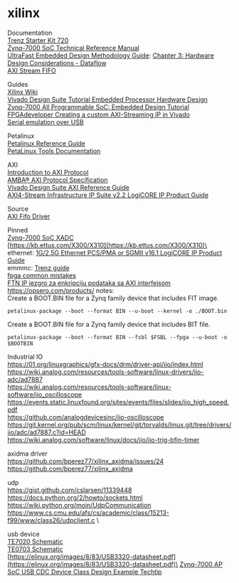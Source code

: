 # xilinx

Documentation \
[Trenz Starter Kit 720](https://wiki.trenz-electronic.de/display/PD/Starter+Kit+720) \
[Zynq-7000 SoC Technical Reference Manual](https://www.xilinx.com/support/documentation/user_guides/ug585-Zynq-7000-TRM.pdf#nameddest=xPSPLMIOEMIOSignalsAndInterfaces)\
[UltraFast Embedded Design Methodology Guide](https://www.xilinx.com/support/documentation/sw_manuals/ug1046-ultrafast-design-methodology-guide.pdf):
[Chapter 3: Hardware Design Considerations - Dataflow](https://www.xilinx.com/support/documentation/sw_manuals/ug1046-ultrafast-design-methodology-guide.pdf#G5.385115)\
[AXI Stream FIFO](https://www.xilinx.com/support/documentation/ip_documentation/axi_fifo_mm_s/v4_1/pg080-axi-fifo-mm-s.pdf)

Guides \
[Xilinx Wiki](http://www.wiki.xilinx.com/Technical%20Articles)\
[Vivado Design Suite Tutorial Embedded Processor Hardware Design](https://www.xilinx.com/support/documentation/sw_manuals/xilinx2018_1/ug940-vivado-tutorial-embedded-design.pdf)\
[Zynq-7000 All Programmable SoC: Embedded Design Tutorial](https://www.xilinx.com/support/documentation/sw_manuals/xilinx2018_1/ug1165-zynq-embedded-design-tutorial.pdf)\
[FPGAdeveloper Creating a custom AXI-Streaming IP in Vivado](http://www.fpgadeveloper.com/2017/11/creating-a-custom-axi-streaming-ip-in-vivado.html)\
[Serial emulation over USB](http://www.wiki.xilinx.com/Zynq-7000+AP+SoC+USB+CDC+Device+Class+Design+Example+Techtip)

Petalinux\
[Petalinux Reference Guide](https://www.xilinx.com/support/documentation/sw_manuals/xilinx2018_1/ug1144-petalinux-tools-reference-guide.pdf)\
[PetaLinux Tools Documentation](https://www.xilinx.com/support/documentation/sw_manuals/xilinx2018_1/ug1157-petalinux-tools-command-line-guide.pdf)

AXI\
[Introduction to AXI Protocol](https://www.aldec.com/en/company/blog/122--introduction-to-axi-protocol) \
[AMBA® AXI Protocol Specification](http://mazsola.iit.uni-miskolc.hu/~drdani/docs_arm/AMBAaxi.pdf) \
[Vivado Design Suite AXI Reference Guide](https://www.xilinx.com/support/documentation/ip_documentation/axi_ref_guide/latest/ug1037-vivado-axi-reference-guide.pdf) \
[AXI4-Stream Infrastructure IP Suite v2.2 LogiCORE IP Product Guide](https://www.xilinx.com/support/documentation/ip_documentation/axis_infrastructure_ip_suite/v1_1/pg085-axi4stream-infrastructure.pdf)

Source\
[AXI Fifo Driver](https://github.com/torvalds/linux/blob/master/drivers/staging/axis-fifo/axis-fifo.c)

Pinned\
[Zynq-7000 SoC XADC](https://www.xilinx.com/support/documentation/user_guides/ug480_7Series_XADC.pdf)\
[https://kb.ettus.com/X300/X310](https://kb.ettus.com/X300/X310)\
ethernet: [1G/2.5G Ethernet PCS/PMA or SGMII v16.1 LogiCORE IP Product Guide](https://www.xilinx.com/support/documentation/ip_documentation/gig_ethernet_pcs_pma/v16_1/pg047-gig-eth-pcs-pma.pdf)\
emmmc: [Trenz guide](https://wiki.trenz-electronic.de/display/TE0720/eMMC)\
[fpga common mistakes](http://class.ece.iastate.edu/cpre488/resources/ISU_488_common_mistakes.pdf)\
[FTN IP jezgro za enkripciju podataka sa AXI interfejsom](http://www.ftn.uns.ac.rs/n144778477/ip-jezgro-za-enkripciju-podataka-sa-axi-interfejsom)\
https://opsero.com/products/ 
notes:\
Create a BOOT.BIN file for a Zynq family device that includes FIT image.
```
petalinux-package --boot --format BIN --u-boot --kernel -o ./BOOT.bin
```

Create a BOOT.BIN file for a Zynq family device that includes BIT file.
```
petalinux-package --boot --format BIN --fsbl $FSBL --fpga --u-boot -o $BOOTBIN 
```

Industrial IO\
https://01.org/linuxgraphics/gfx-docs/drm/driver-api/iio/index.html \
https://wiki.analog.com/resources/tools-software/linux-drivers/iio-adc/ad7887 \
https://wiki.analog.com/resources/tools-software/linux-software/iio_oscilloscope \
https://events.static.linuxfound.org/sites/events/files/slides/iio_high_speed.pdf \
https://github.com/analogdevicesinc/iio-oscilloscope \
https://git.kernel.org/pub/scm/linux/kernel/git/torvalds/linux.git/tree/drivers/iio/adc/ad7887.c?id=HEAD \
https://wiki.analog.com/software/linux/docs/iio/iio-trig-bfin-timer

axidma driver\
https://github.com/bperez77/xilinx_axidma/issues/24
https://github.com/bperez77/xilinx_axidma

udp\
https://gist.github.com/cslarsen/11339448 \
https://docs.python.org/2/howto/sockets.html \
https://wiki.python.org/moin/UdpCommunication \
https://www.cs.cmu.edu/afs/cs/academic/class/15213-f99/www/class26/udpclient.c \

usb device \
[TE7020 Schematic](https://www.trenz-electronic.de/fileadmin/docs/Trenz_Electronic/Modules_and_Module_Carriers/4x5/TE0720/REV03/Documents/SCH-TE0720-03-1CF.PDF)\
[TE0703 Schematic](https://www.trenz-electronic.de/fileadmin/docs/Trenz_Electronic/Modules_and_Module_Carriers/4x5/4x5_Carriers/TE0703/REV05/Documents/SCH-TE0703-05.PDF)\
[https://elinux.org/images/8/83/USB3320-datasheet.pdf](https://elinux.org/images/8/83/USB3320-datasheet.pdf)\
[Zynq-7000 AP SoC USB CDC Device Class Design Example Techtip](http://www.wiki.xilinx.com/Zynq-7000+AP+SoC+USB+CDC+Device+Class+Design+Example+Techtip)
